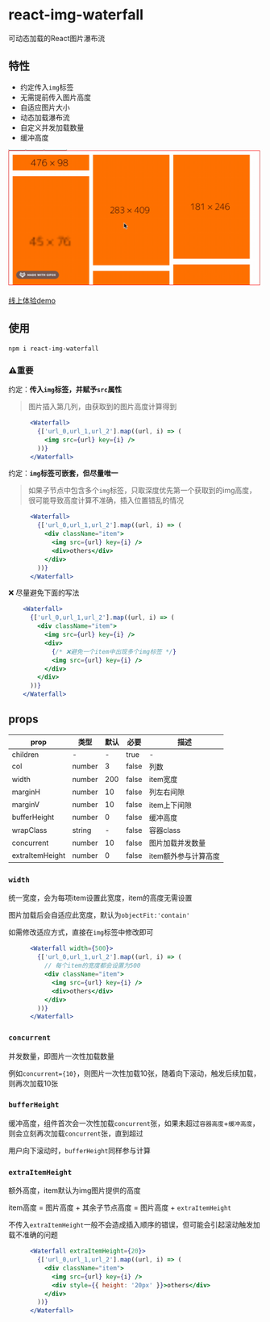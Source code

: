 # react-img-waterfall
可动态加载的React图片瀑布流


## 特性

- 约定传入`img`标签
- 无需提前传入图片高度
- 自适应图片大小
- 动态加载瀑布流
- 自定义并发加载数量
- 缓冲高度

![react-img-waterfall](https://github.com/luoyang233/blog/blob/master/images/react-img-waterfall.gif)

[线上体验demo](https://codesandbox.io/s/zhong-ji-ban-ben-hvwgk)


## 使用

```
npm i react-img-waterfall
```


### ⚠️重要

约定：**传入`img`标签，并赋予`src`属性**

> 图片插入第几列，由获取到的图片高度计算得到

```jsx
      <Waterfall>
        {['url_0,url_1,url_2'].map((url, i) => (
          <img src={url} key={i} />
        ))}
      </Waterfall>
```

约定：**`img`标签可嵌套，但尽量唯一**

> 如果子节点中包含多个`img`标签，只取深度优先第一个获取到的img高度，很可能导致高度计算不准确，插入位置错乱的情况

```jsx
      <Waterfall>
        {['url_0,url_1,url_2'].map((url, i) => (
          <div className="item">
            <img src={url} key={i} />
            <div>others</div>
          </div>
        ))}
      </Waterfall>
```

❌ 尽量避免下面的写法

```jsx
    <Waterfall>
      {['url_0,url_1,url_2'].map((url, i) => (
        <div className="item">
          <img src={url} key={i} />
          <div>
            {/* ❌避免一个item中出现多个img标签 */}
            <img src={url} key={i} />
          </div>
        </div>
      ))}
    </Waterfall>
```


## props

| prop            | 类型   | 默认 | 必要  | 描述                 |
| --------------- | ------ | ---- | ----- | -------------------- |
| children        | -      | -    | true  | -                    |
| col             | number | 3    | false | 列数                 |
| width           | number | 200  | false | item宽度             |
| marginH         | number | 10   | false | 列左右间隙           |
| marginV         | number | 10   | false | item上下间隙         |
| bufferHeight    | number | 0    | false | 缓冲高度             |
| wrapClass       | string | -    | false | 容器class            |
| concurrent      | number | 10   | false | 图片加载并发数量     |
| extraItemHeight | number | 0    | false | item额外参与计算高度 |


### `width`

统一宽度，会为每项item设置此宽度，item的高度无需设置

图片加载后会自适应此宽度，默认为`objectFit:'contain'`

如需修改适应方式，直接在`img`标签中修改即可

```jsx
      <Waterfall width={500}>
        {['url_0,url_1,url_2'].map((url, i) => (
          // 每个item的宽度都会设置为500
          <div className="item">
            <img src={url} key={i} />
            <div>others</div>
          </div>
        ))}
      </Waterfall>
```


### `concurrent`

并发数量，即图片一次性加载数量

例如`concurrent={10}`，则图片一次性加载10张，随着向下滚动，触发后续加载，则再次加载10张


### `bufferHeight`

缓冲高度，组件首次会一次性加载`concurrent`张，如果未超过`容器高度`+`缓冲高度`，则会立刻再次加载`concurrent`张，直到超过

用户向下滚动时，`bufferHeight`同样参与计算


### `extraItemHeight`

额外高度，item默认为img图片提供的高度

item高度 = 图片高度 + 其余子节点高度 = 图片高度 + `extraItemHeight`

不传入`extraItemHeight`一般不会造成插入顺序的错误，但可能会引起滚动触发加载不准确的问题

```jsx
      <Waterfall extraItemHeight={20}>
        {['url_0,url_1,url_2'].map((url, i) => (
          <div className="item">
            <img src={url} key={i} />
            <div style={{ height: '20px' }}>others</div>
          </div>
        ))}
      </Waterfall>
```
